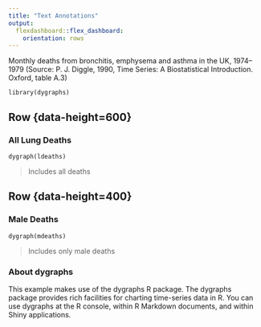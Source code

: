 ```yaml
---
title: "Text Annotations"
output:
  flexdashboard::flex_dashboard:
    orientation: rows
---
```


Monthly deaths from bronchitis, emphysema and asthma in the
UK, 1974–1979 (Source: P. J. Diggle, 1990, Time Series: A
Biostatistical Introduction. Oxford, table A.3)

```{r setup, include=FALSE}
library(dygraphs)
```

Row {data-height=600}
-------------------------------------

### All Lung Deaths

```{r}
dygraph(ldeaths)
```

> Includes all deaths    

Row {data-height=400}
-------------------------------------

### Male Deaths

```{r}
dygraph(mdeaths)
```

> Includes only male deaths

### About dygraphs

This example makes use of the dygraphs R package. The dygraphs
package provides rich facilities for charting time-series data 
in R. You can use dygraphs at the R console, within R Markdown
documents, and within Shiny applications.
